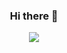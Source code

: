 <!--
**devxjenn/devxjenn** is a ✨ _special_ ✨ repository because its `README.md` (this file) appears on your GitHub profile.

Here are some ideas to get you started:

- 🔭 I’m currently working on ...
- 🌱 I’m currently learning ...
- 👯 I’m looking to collaborate on ...
- 🤔 I’m looking for help with ...
- 💬 Ask me about ...
- 📫 How to reach me: ...
- 😄 Pronouns: ...
- ⚡ Fun fact: ...
-->

### <p align="center">Hi there 👋</p>
  
<p align="center"><img src="https://github-readme-stats.vercel.app/api/top-langs/?username=devxjenn&layout=compact"</img></p>
